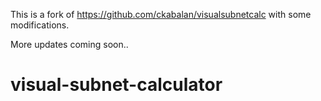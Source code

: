 This is a fork of https://github.com/ckabalan/visualsubnetcalc with some modifications.

More updates coming soon..
# visual-subnet-calculator
